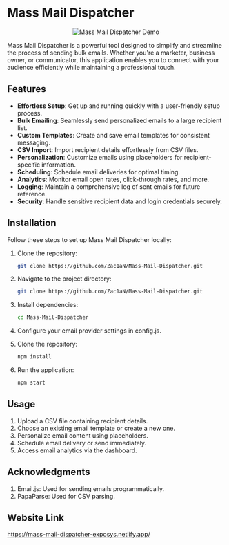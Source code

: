 # Mass Mail Dispatcher

<p align="center">
  <img src="demo.gif" alt="Mass Mail Dispatcher Demo">
</p>

Mass Mail Dispatcher is a powerful tool designed to simplify and streamline the process of sending bulk emails. Whether you're a marketer, business owner, or communicator, this application enables you to connect with your audience efficiently while maintaining a professional touch.

## Features

- **Effortless Setup**: Get up and running quickly with a user-friendly setup process.
- **Bulk Emailing**: Seamlessly send personalized emails to a large recipient list.
- **Custom Templates**: Create and save email templates for consistent messaging.
- **CSV Import**: Import recipient details effortlessly from CSV files.
- **Personalization**: Customize emails using placeholders for recipient-specific information.
- **Scheduling**: Schedule email deliveries for optimal timing.
- **Analytics**: Monitor email open rates, click-through rates, and more.
- **Logging**: Maintain a comprehensive log of sent emails for future reference.
- **Security**: Handle sensitive recipient data and login credentials securely.

## Installation

Follow these steps to set up Mass Mail Dispatcher locally:

1. Clone the repository:

   ```bash
   git clone https://github.com/Zac1aN/Mass-Mail-Dispatcher.git

2. Navigate to the project directory:

   ```bash
   git clone https://github.com/Zac1aN/Mass-Mail-Dispatcher.git

3. Install dependencies:

   ```bash
   cd Mass-Mail-Dispatcher
   
4.  Configure your email provider settings in config.js.

5. Clone the repository:

   ```bash
   npm install

6. Run the application:

   ```bash
   npm start

## Usage

1.  Upload a CSV file containing recipient details.
2.  Choose an existing email template or create a new one.
3.  Personalize email content using placeholders.
4.  Schedule email delivery or send immediately.
5.  Access email analytics via the dashboard.

## Acknowledgments

1.  Email.js: Used for sending emails programmatically.
2.  PapaParse: Used for CSV parsing.

## Website Link

https://mass-mail-dispatcher-exposys.netlify.app/


